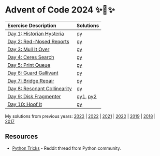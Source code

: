 # Advent of Code 2024 ✨🎄✨

|Exercise Description|Solutions|
|:---|:---|
|[Day 1: Historian Hysteria](https://adventofcode.com/2024/day/1)    | [py](/day01/main.py) |
|[Day 2: Red-Nosed Reports](https://adventofcode.com/2024/day/2)     | [py](/day02/main.py) |
|[Day 3: Mull It Over](https://adventofcode.com/2024/day/3)          | [py](/day03/main.py) |
|[Day 4: Ceres Search](https://adventofcode.com/2024/day/4)          | [py](/day04/main.py) |
|[Day 5: Print Queue](https://adventofcode.com/2024/day/5)           | [py](/day05/main.py) |
|[Day 6: Guard Gallivant](https://adventofcode.com/2024/day/6)       | [py](/day06/main.py) |
|[Day 7: Bridge Repair](https://adventofcode.com/2024/day/7)         | [py](/day07/main.py) |
|[Day 8: Resonant Collinearity](https://adventofcode.com/2024/day/8) | [py](/day08/main.py) |
|[Day 9: Disk Fragmenter](https://adventofcode.com/2024/day/9)       | [py1](/day09/main_part1.py), [py2](/day09/main_part2.py) |
|[Day 10: Hoof It](https://adventofcode.com/2024/day/10)             | [py](/day10/main.py) |


My solutions from previous years: [2023](https://github.com/r0f1/adventofcode2023) | [2022](https://github.com/r0f1/adventofcode2022) | [2021](https://github.com/r0f1/adventofcode2021) | [2020](https://github.com/r0f1/adventofcode2020) | [2019](https://github.com/r0f1/adventofcode2019) | [2018](https://github.com/r0f1/adventofcode2018) | [2017](https://github.com/r0f1/adventofcode2017)

## Resources
* [Python Tricks](https://www.reddit.com/r/adventofcode/comments/1gsl4fm/share_your_favorite_tricks_and_snippets/) - Reddit thread from Python community.
